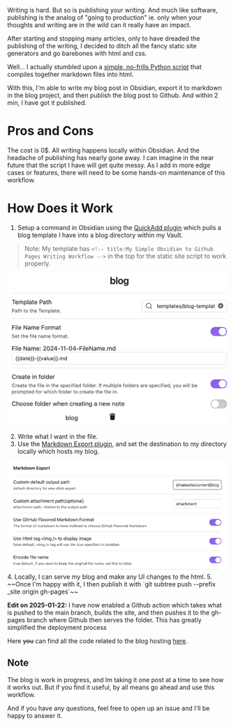 <!-- title:My Simple Obsidian to Github Pages Writing Workflow -->
Writing is hard. But so is publishing your writing. And much like software, publishing is the analog of "going to production" ie. only when your thoughts and writing are in the wild can it really have an impact.

After starting and stopping many articles, only to have dreaded the publishing of the writing, I decided to ditch all the fancy static site generators and go barebones with html and css. 

Well... I actually stumbled upon a [simple, no-frills Python script](https://github.com/sunainapai/makesite) that compiles together markdown files into html. 

With this, I'm able to write my blog post in Obsidian, export it to markdown in the blog project, and then publish the blog post to Github. And within 2 min, I have got it published. 

# Pros and Cons
The cost is 0$. All writing happens locally within Obsidian. And the headache of publishing has nearly gone away.
I can imagine in the near future that the script I have will get quite messy. As I add in more edge cases or features, there will need to be some hands-on maintenance of this workflow.

# How Does it Work
1. Setup a command in Obsidian using the [QuickAdd plugin](https://github.com/chhoumann/quickadd) which pulls a blog template I have into a blog directory within my Vault. 

> Note: My template has `<!-- title:My Simple Obsidian to Github Pages Writing Workflow -->` in the top for the static site script to work properly.
<img src="attachment/ed6b39690cd6f4f1b095ee0794a7d301.png" />

2. Write what I want in the file. 
3. Use the [Markdown Export plugin](https://github.com/bingryan/obsidian-markdown-export-plugin), and set the destination to my directory locally which hosts my blog. 
<img src="attachment/aab971c9bb282650d587b484cc8a58e0.png" />
4. Locally, I can serve my blog and make any UI changes to the html. 
5. ~~Once I'm happy with it, I then publish it with `git subtree push --prefix _site origin gh-pages`~~
   
   **Edit on 2025-01-22:** I have now enabled a Github action which takes what is pushed to the main branch, builds the site, and then pushes it to the gh-pages branch where Github then serves the folder. This has greatly simplified the deployment process

Here ~~you~~ can find all the code related to the blog hosting [here](https://github.com/andrewgy8/my-page). 

## Note
The blog is work in progress, and Im taking it one post at a time to see how it works out. But if you find it useful, by all means go ahead and use this workflow. 

And if you have any questions, feel free to open up an issue and I'll be happy to answer it. 

